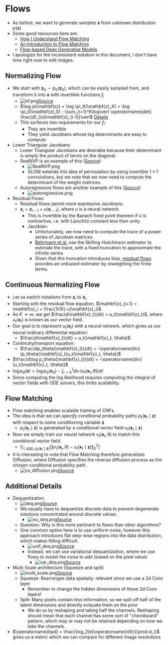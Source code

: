 # Flows

- As before, we want to generate samples $\mathbf{x}$ from unknown distribution $p(\mathbf{x})$
- Some good resources here are:
  - [How I Understand Flow Matching](https://www.youtube.com/watch?v=DDq_pIfHqLs)
  - [An Introduction to Flow Matching](https://mlg.eng.cam.ac.uk/blog/2024/01/20/flow-matching.html)
  - [Flow-based Deep Generative Models](https://lilianweng.github.io/posts/2018-10-13-flow-models/)
- I apologize for the inconsistent notation in this document, I don't have time right now to edit images.

## Normalizing Flow

- We start with $\mathbf{z}_0 \sim p_0(\mathbf{z}_0),$ which can be easily sampled from, and transform it into $\mathbf{x}$ with invertible functions $f_i$
  - ![nf.png](nf.png)[Source](https://lilianweng.github.io/posts/2018-10-13-flow-models/)
  - $\log p(\mathbf{x}) = \log \pi_K(\mathbf{z}_K) = \log \pi_0(\mathbf{z}_0) - \sum_{i=1}^K\log\vert \operatorname{det} \frac{df_i}{d\mathbf{z}_{i-1}}\vert$ [Details](https://lilianweng.github.io/posts/2018-10-13-flow-models/)
  - This surfaces two requirements for our $f_i$:
    - They are invertible
    - They yield Jacobians whose log determinants are easy to compute 
- Lower Triangular Jacobians
  - Lower Triangular Jacobians are desirable because their determinant is simply the product of terms on the diagonal. 
  - RealNVP is an example of this ([Source](https://www.youtube.com/watch?v=DDq_pIfHqLs)) 
    - ![RealNVP.png](RealNVP.png)
    - GLOW extends this idea of permutation by using invertible $1 \times 1$ convolutions, but we note that we now need to compute the determinant of the weight matrices. 
  - Autoregressive flows are another example of this ([Source](https://www.youtube.com/watch?v=DDq_pIfHqLs)) 
    - ![autoregressive.png](autoregressive.png)
- Residual Flows
  - Residual flows permit more expressive Jacobians.
  - $\mathbf{z}_i = \mathbf{z}_{i-1}+u(\mathbf{z}_{i-1})$, where $u$ is a neural network
    - This is invertible by the Banach fixed point theorem if $u$ is contractive, i.e. with Lipschitz constant less than unity. 
    - Jacobian:
      - Unfortunately, we now need to compute the trace of a power series of Jacobian matrices. 
      - [Behrmann et al.](https://arxiv.org/pdf/1811.00995) use the Skilling-Hutchinson estimator to estimate the trace, with a fixed truncation to approximate the infinite series. 
      - Given that this truncation introduces bias, [residual flows](https://arxiv.org/pdf/1906.02735) provides an unbiased estimator by reweighting the finite terms.  

## Continuous Normalizing Flow

- Let us switch notations from $\mathbf{z}_i$ to $\mathbf{x}_i$.
- Starting with the residual flow equation, $\mathbf{x}_{i+1} = \mathbf{x}_i + \frac{1}{K} u(\mathbf{x}_i)$
- As $K \rightarrow \infty$, we get $\frac{d\mathbf{x}_t}{dt} = u_t(\mathbf{x}_t)$, where $u_t(\mathbf{x}_t)$ is known as our vector field. 
- Our goal is to represent $u_t(\mathbf{x}_t)$ with a neural network, which gives us our neural ordinary differential equation:
  - $\frac{d\mathbf{x}_t}{dt} = u_t(\mathbf{x}_t, \theta)$
- Continuity/transport equation:
  - $\frac{dp_\theta(\mathbf{x}_t)}{dt} = -\operatorname{div}(p_\theta(\mathbf{x}_t)u_t(\mathbf{x}_t, \theta))$
- $\frac{d\log p_\theta(\mathbf{x}_t)}{dt} = -\operatorname{div}(u_t(\mathbf{x}_t, \theta))$
- $\log p_\theta(\mathbf{x}) = \log p_0(\mathbf{x}_0)- \int_{t=0}^1\operatorname{div}(u_t(\mathbf{x}_t, \theta))dt$
- Since computing the log likelihood requires computing the integral of vector fields with ODE solvers, this limits scalability.

## Flow Matching
- Flow matching enables scalable training of CNFs. 
- The idea is that we can _specify_ conditional probability paths $p_t(\mathbf{x}_t \mid \mathbf{z})$ with respect to _some_ conditioning variable $\mathbf{z}$
  - $p_t(\mathbf{x}_t \mid \mathbf{z})$ is generated by a conditional vector field $u_t(\mathbf{x}_t \mid \mathbf{z})$
- Now we simply train our neural network $v_t\left(\mathbf{x}_{\mathrm{t}}, \theta\right)$ to match this conditional vector field. 
  - $\mathbb{E}_{t, q(\mathbf{z}), p_t\left(\mathbf{x}_t \mid \mathbf{z}\right)}\left[\left\|v_t\left(\mathbf{x}_{\mathrm{t}}, \theta\right)-u_t\left(\mathbf{x}_{\mathrm{t}} \mid \mathbf{z}\right)\right\|_2^2\right]$
- It is interesting to note that Flow Matching therefore generalizes Diffusion, where Diffusion specifies the reverse diffusion process as the chosen conditional probability path.
  - ![vs_diffusion.png](vs_diffusion.png)[Source](https://www.youtube.com/watch?v=DDq_pIfHqLs)

## Additional Details
- Dequantization. 
  - ![deq.png](deq.png)[Source](https://github.com/phlippe/uvadlc_notebooks/blob/master/docs/tutorial_notebooks/tutorial11/NF_image_modeling.ipynb)
  - We usually have to dequantize discrete data to prevent degenerate solutions concentrated around discrete values.
    - ![no_deq.png](no_deq.png)[Source](https://mtskw.com/posts/variational-dequantizer/)
  - Question: Why is this _more_ pertinent to flows than other algorithms?
  - One common option here is to use uniform noise, however this approach introduces flat step-wise regions into the data distribution, which makes fitting difficult. 
    - ![unif_deq.png](unif_deq.png)[Source](https://mtskw.com/posts/variational-dequantizer/)
    - Instead, we can use variational dequantization, where we use flows to model the noise to add (based on the pixel value)
      - ![var_deq.png](var_deq.png)[Source](https://mtskw.com/posts/variational-dequantizer/)
- Multi-Scale architecture (Squeeze and split)
  - ![multi_scale.png](multi_scale.png)[Source](https://github.com/phlippe/uvadlc_notebooks/blob/master/docs/tutorial_notebooks/tutorial11/NF_image_modeling.ipynb)
  - Squeeze: Rearranges data spatially: relevant since we use a 2d Conv layer
    - Remember to change the hidden dimensions of these 2d Conv layers!
  - Split: Many pixels contain less information, so we split off half of the latent dimensions and directly evlauate them on the prior
      - We do so by reshaping and taking half the channels. Reshaping should mean that each channel has some sort of "checkboard" pattern, which may or may not be retained depending on how we take the channels.
- $\operatorname{bpd} = \frac{\log_2(e)\operatorname{nll}}{\prod d_i}$ gives us a metric which we can compare for different image resolutions

